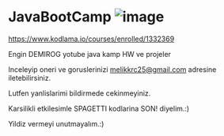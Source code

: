 # JavaBootCamp   ![image](https://user-images.githubusercontent.com/61596919/117068509-0b095e00-ad34-11eb-81d7-30c9dc3a4c50.png)

https://www.kodlama.io/courses/enrolled/1332369

Engin DEMIROG yotube java kamp HW ve projeler

Inceleyip oneri ve goruslerinizi melikkrc25@gmail.com adresine iletebilirsiniz.

Lutfen yanlislarimi bildirmede cekinmeyiniz.

Karsilikli etkilesimle SPAGETTI kodlarina SON! diyelim.:)

Yildiz vermeyi unutmayalım.:) 
